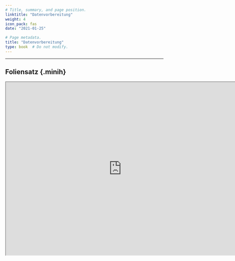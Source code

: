 ```yaml
---
# Title, summary, and page position.
linktitle: "Datenvorbereitung"
weight: 4
icon_pack: fas
date: "2021-01-25"

# Page metadata.
title: "Datenvorbereitung"
type: book  # Do not modify.
---
```


<style>
code{
  color: #2a7792;
}
.hljs{
  font-size: 16px
}
.minih{
  font-size: 1px;
  margin: 0px 0px 0px 0px;
}

.highlight {
    position: relative;
}
.highlight pre {
    padding: 15px;
}
.highlight-copy-btn {
    position: absolute;
    top: 7px;
    right: 7px;
    border: 0;
    border-radius: 4px;
    padding: 5px;
    font-size: 0.7em;
    line-height: 1.8;
    color: #fff;
    background-color: #777;
    min-width: 55px;
    text-align: center;
}
.highlight-copy-btn:hover {
    background-color: #666;
}
</style>
---



## Foliensatz {.minih}


<iframe src="https://drive.google.com/file/d/1RgSV98UYO1aF9iaI8tifYrGVFL3S4qeC/preview" width="736" height="552" allow="autoplay"></iframe>


<br>


<style>
h1 {color: #2a7792;}
</style>
